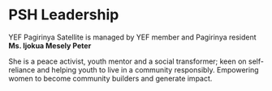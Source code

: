 # PSH Leadership
YEF Pagirinya Satellite is managed by YEF member and Pagirinya resident **Ms. Ijokua Mesely Peter**

She is a peace activist, youth mentor and a social transformer; keen on self-reliance and helping youth to live in a community responsibly. Empowering women to become community builders and generate impact. 
